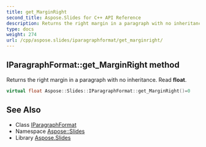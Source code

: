 ```yaml
---
title: get_MarginRight
second_title: Aspose.Slides for C++ API Reference
description: Returns the right margin in a paragraph with no inheritance. Read float.
type: docs
weight: 274
url: /cpp/aspose.slides/iparagraphformat/get_marginright/
---
```

## IParagraphFormat::get_MarginRight method


Returns the right margin in a paragraph with no inheritance. Read **float**.

```cpp
virtual float Aspose::Slides::IParagraphFormat::get_MarginRight()=0
```

## See Also

* Class [IParagraphFormat](../)
* Namespace [Aspose::Slides](../../)
* Library [Aspose.Slides](../../../)
